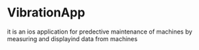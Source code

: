 # VibrationApp
it is an ios application for predective maintenance of machines by measuring and displayind data from machines
